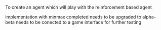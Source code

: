 To create an agent which will play with the reinforcement based agent

implementation with minmax completed
needs to be upgraded to alpha-beta
needs to be conected to a game interface for further testing